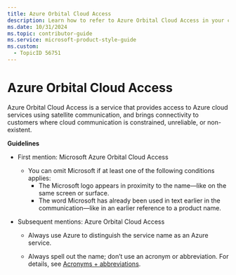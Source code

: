 ```yaml
---
title: Azure Orbital Cloud Access
description: Learn how to refer to Azure Orbital Cloud Access in your content.
ms.date: 10/31/2024
ms.topic: contributor-guide
ms.service: microsoft-product-style-guide
ms.custom:
  - TopicID 56751
---
```



# Azure Orbital Cloud Access

Azure Orbital Cloud Access is a service that provides access to Azure cloud services using satellite communication, and brings connectivity to customers where cloud communication is constrained, unreliable, or non-existent.

**Guidelines**

- First mention: Microsoft Azure Orbital Cloud Access

  - You can omit Microsoft if at least one of the following conditions applies:  
    - The Microsoft logo appears in proximity to the name—like on the same screen or surface.  
    - The word Microsoft has already been used in text earlier in the communication—like in an earlier reference to a product name.

- Subsequent mentions: Azure Orbital Cloud Access

  - Always use Azure to distinguish the service name as an Azure service.

  - Always spell out the name; don’t use an acronym or abbreviation. For details, see [Acronyms + abbreviations](~\acronyms-and-abbreviations.md).

